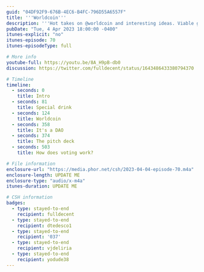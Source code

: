 ```yaml
---
guid: "04DF92F9-676B-4EC6-B4FC-796D55A6557F"
title: '''Worldcoin'''
description: '''Hot takes on @worldcoin and interesting ideas. Viable growth strategy, but objections to iris scanning and skepticism towards the role of governments in pan-national UBI. Discussion on P256 on EVM and @w3c recommendation for Webauthn. Presenting views on bridging EVM with Webauthn and the challenges with transaction cost.''' 
pubDate: "Tue, 4 Apr 2023 18:00:00 -0400"
itunes-explicit: "no"
itunes-episode: 70
itunes-episodeType: full

# More info
youtube-full: https://youtu.be/8A_H9pB-db0
discussion: https://twitter.com/fulldecent/status/1643486433380794370

# Timeline
timeline:
  - seconds: 0
    title: Intro
  - seconds: 81
    title: Special drink
  - seconds: 124
    title: Worldcoin
  - seconds: 358
    title: It's a DAO
  - seconds: 374
    title: The pitch deck
  - seconds: 503
    title: How does voting work?

# File information
enclosure-url: "https://media.phor.net/csh/2023-04-04-episode-70.m4a"
enclosure-length: UPDATE ME
enclosure-type: "audio/x-m4a"
itunes-duration: UPDATE ME

# CSH information
badges:
  - type: stayed-to-end
    recipient: fulldecent
  - type: stayed-to-end
    recipient: dtedesco1
  - type: stayed-to-end
    recipient: '037'
  - type: stayed-to-end
    recipient: vjdeliria
  - type: stayed-to-end
    recipient: yodude38
---
```

